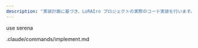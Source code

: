 ```yaml
---
description: "実装計画に基づき、LoRAIro プロジェクトの実際のコード実装を行います。"
---
```

use serena

.claude/commands/implement.md
